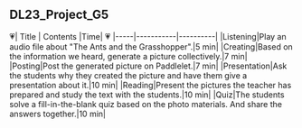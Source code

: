 ## DL23_Project_G5

:heartpulse:| Title | Contents |Time| :heartpulse:
|-----|-----------|----------|
|Listening|Play an audio file about "The Ants and the Grasshopper".|5 min|
|Creating|Based on the information we heard, generate a picture collectively.|7 min|
|Posting|Post the generated picture on Paddlelet.|7 min|
|Presentation|Ask the students why they created the picture and have them give a presentation about it.|10 min|
|Reading|Present the pictures the teacher has prepared and study the text with the students.|10 min|
|Quiz|The students solve a fill-in-the-blank quiz based on the photo materials. And share the answers together.|10 min|
